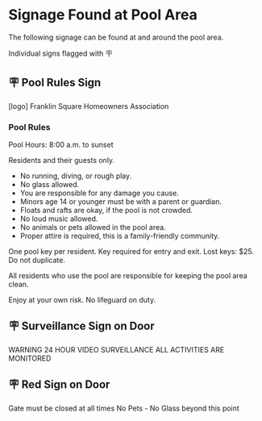 # Signage Found at Pool Area

The following signage can be found at and around the pool area.

Individual signs flagged with 🪧

## 🪧 Pool Rules Sign

[logo] Franklin Square Homeowners Association

### Pool Rules

Pool Hours: 8:00 a.m. to sunset

Residents and their guests only.

* No running, diving, or rough play.
* No glass allowed.
* You are responsible for any damage you cause.
* Minors age 14 or younger must be with a parent or guardian.
* Floats and rafts are okay, if the pool is not crowded.
* No loud music allowed.
* No animals or pets allowed in the pool area.
* Proper attire is required, this is a family-friendly community.

One pool key per resident.
Key required for entry and exit.
Lost keys: $25. Do not duplicate.

All residents who use the pool are responsible for keeping the pool area clean.

Enjoy at your own risk. No lifeguard on duty.

## 🪧 Surveillance Sign on Door

WARNING
24 HOUR VIDEO SURVEILLANCE
ALL ACTIVITIES ARE MONITORED

## 🪧 Red Sign on Door

Gate must be closed at all times
No Pets - No Glass beyond this point
